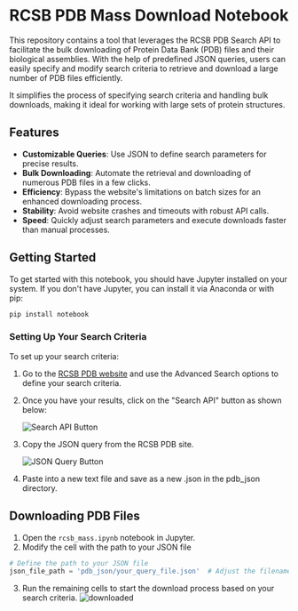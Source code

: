 # RCSB PDB Mass Download Notebook

This repository contains a tool that leverages the RCSB PDB Search API to facilitate the bulk downloading of Protein Data Bank (PDB) files and their biological assemblies. With the help of predefined JSON queries, users can easily specify and modify search criteria to retrieve and download a large number of PDB files efficiently.

It simplifies the process of specifying search criteria and handling bulk downloads, making it ideal for working with large sets of protein structures.

## Features

- **Customizable Queries**: Use JSON to define search parameters for precise results.
- **Bulk Downloading**: Automate the retrieval and downloading of numerous PDB files in a few clicks.
- **Efficiency**: Bypass the website's limitations on batch sizes for an enhanced downloading process.
- **Stability**: Avoid website crashes and timeouts with robust API calls.
- **Speed**: Quickly adjust search parameters and execute downloads faster than manual processes.

## Getting Started

To get started with this notebook, you should have Jupyter installed on your system. If you don't have Jupyter, you can install it via Anaconda or with pip:

```bash
pip install notebook
```

### Setting Up Your Search Criteria

To set up your search criteria:

1. Go to the [RCSB PDB website](https://www.rcsb.org) and use the Advanced Search options to define your search criteria.
2. Once you have your results, click on the "Search API" button as shown below:

   ![Search API Button](https://i.ibb.co/M9pNbhH/pdbs.png)

3. Copy the JSON query from the RCSB PDB site.
   
   ![JSON Query Button](https://i.ibb.co/ZKpKST8/rgross.png)

4. Paste into a new text file and save as a new .json in the pdb_json directory.

## Downloading PDB Files
1. Open the `rcsb_mass.ipynb` notebook in Jupyter.
2. Modify the cell with the path to your JSON file
```python
# Define the path to your JSON file
json_file_path = 'pdb_json/your_query_file.json'  # Adjust the filename as needed
```
3. Run the remaining cells to start the download process based on your search criteria.
   ![downloaded](https://i.ibb.co/FVcTjtQ/fcell.png)
